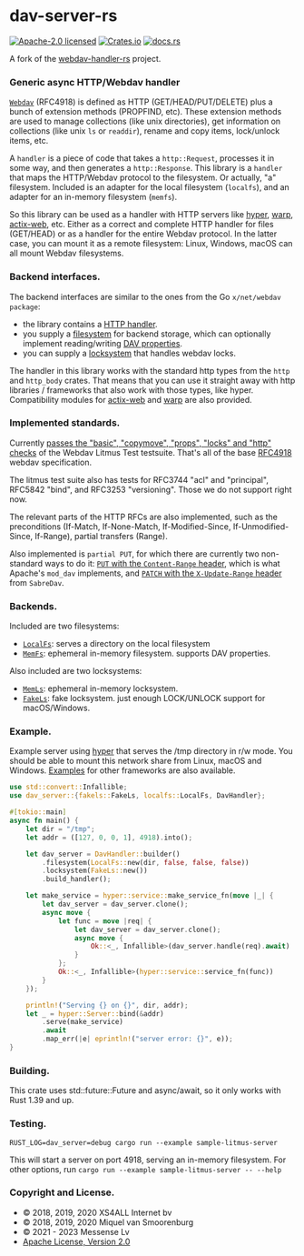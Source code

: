 # dav-server-rs

[![Apache-2.0 licensed](https://img.shields.io/badge/license-Apache2.0-blue.svg)](https://www.apache.org/licenses/LICENSE-2.0.txt)
[![Crates.io](https://img.shields.io/crates/v/dav-server.svg)](https://crates.io/crates/dav-server)
[![docs.rs](https://docs.rs/dav-server/badge.svg)](https://docs.rs/dav-server)

A fork of the [webdav-handler-rs](https://github.com/miquels/webdav-handler-rs) project.

### Generic async HTTP/Webdav handler

[`Webdav`] (RFC4918) is defined as
HTTP (GET/HEAD/PUT/DELETE) plus a bunch of extension methods (PROPFIND, etc).
These extension methods are used to manage collections (like unix directories),
get information on collections (like unix `ls` or `readdir`), rename and
copy items, lock/unlock items, etc.

A `handler` is a piece of code that takes a `http::Request`, processes it in some
way, and then generates a `http::Response`. This library is a `handler` that maps
the HTTP/Webdav protocol to the filesystem. Or actually, "a" filesystem. Included
is an adapter for the local filesystem (`localfs`), and an adapter for an
in-memory filesystem (`memfs`).

So this library can be used as a handler with HTTP servers like [hyper],
[warp], [actix-web], etc. Either as a correct and complete HTTP handler for
files (GET/HEAD) or as a handler for the entire Webdav protocol. In the latter case, you can
mount it as a remote filesystem: Linux, Windows, macOS can all mount Webdav filesystems.

### Backend interfaces.

The backend interfaces are similar to the ones from the Go `x/net/webdav package`:

- the library contains a [HTTP handler][DavHandler].
- you supply a [filesystem][DavFileSystem] for backend storage, which can optionally
  implement reading/writing [DAV properties][DavProp].
- you can supply a [locksystem][DavLockSystem] that handles webdav locks.

The handler in this library works with the standard http types
from the `http` and `http_body` crates. That means that you can use it
straight away with http libraries / frameworks that also work with
those types, like hyper. Compatibility modules for [actix-web][actix-compat]
and [warp][warp-compat] are also provided.

### Implemented standards.

Currently [passes the "basic", "copymove", "props", "locks" and "http"
checks][README_litmus] of the Webdav Litmus Test testsuite. That's all of the base
[RFC4918] webdav specification.

The litmus test suite also has tests for RFC3744 "acl" and "principal",
RFC5842 "bind", and RFC3253 "versioning". Those we do not support right now.

The relevant parts of the HTTP RFCs are also implemented, such as the
preconditions (If-Match, If-None-Match, If-Modified-Since, If-Unmodified-Since,
If-Range), partial transfers (Range).

Also implemented is `partial PUT`, for which there are currently two
non-standard ways to do it: [`PUT` with the `Content-Range` header][PUT],
which is what Apache's `mod_dav` implements, and [`PATCH` with the `X-Update-Range`
header][PATCH] from `SabreDav`.

### Backends.

Included are two filesystems:

- [`LocalFs`]: serves a directory on the local filesystem
- [`MemFs`]: ephemeral in-memory filesystem. supports DAV properties.

Also included are two locksystems:

- [`MemLs`]: ephemeral in-memory locksystem.
- [`FakeLs`]: fake locksystem. just enough LOCK/UNLOCK support for macOS/Windows.

### Example.

Example server using [hyper] that serves the /tmp directory in r/w mode. You should be
able to mount this network share from Linux, macOS and Windows. [Examples][examples]
for other frameworks are also available.

```rust
use std::convert::Infallible;
use dav_server::{fakels::FakeLs, localfs::LocalFs, DavHandler};

#[tokio::main]
async fn main() {
    let dir = "/tmp";
    let addr = ([127, 0, 0, 1], 4918).into();

    let dav_server = DavHandler::builder()
        .filesystem(LocalFs::new(dir, false, false, false))
        .locksystem(FakeLs::new())
        .build_handler();

    let make_service = hyper::service::make_service_fn(move |_| {
        let dav_server = dav_server.clone();
        async move {
            let func = move |req| {
                let dav_server = dav_server.clone();
                async move {
                    Ok::<_, Infallible>(dav_server.handle(req).await)
                }
            };
            Ok::<_, Infallible>(hyper::service::service_fn(func))
        }
    });

    println!("Serving {} on {}", dir, addr);
    let _ = hyper::Server::bind(&addr)
        .serve(make_service)
        .await
        .map_err(|e| eprintln!("server error: {}", e));
}
```
[DavHandler]: https://docs.rs/dav-server/latest/dav_server/struct.DavHandler.html
[DavFileSystem]: https://docs.rs/dav-server/latest/dav_server/fs/index.html
[DavLockSystem]: https://docs.rs/dav-server/latest/dav_server/ls/index.html
[DavProp]: https://docs.rs/dav-server/latest/dav_server/fs/struct.DavProp.html
[`WebDav`]: https://tools.ietf.org/html/rfc4918
[RFC4918]: https://tools.ietf.org/html/rfc4918
[`MemLs`]: https://docs.rs/dav-server/latest/dav_server/memls/index.html
[`MemFs`]: https://docs.rs/dav-server/latest/dav_server/memfs/index.html
[`LocalFs`]: https://docs.rs/dav-server/latest/dav_server/localfs/index.html
[`FakeLs`]: https://docs.rs/dav-server/latest/dav_server/fakels/index.html
[actix-compat]: https://docs.rs/dav-server/latest/dav_server/actix/index.html
[warp-compat]: https://docs.rs/dav-server/latest/dav_server/warp/index.html
[README_litmus]: https://github.com/messense/dav-server-rs/blob/main/README.litmus-test.md
[examples]: https://github.com/messense/dav-server-rs/tree/main/examples/
[PUT]: https://github.com/messense/dav-server-rs/tree/main/doc/Apache-PUT-with-Content-Range.md
[PATCH]: https://github.com/messense/dav-server-rs/tree/main/doc/SABREDAV-partialupdate.md
[hyper]: https://hyper.rs/
[warp]: https://crates.io/crates/warp
[actix-web]: https://actix.rs/

### Building.

This crate uses std::future::Future and async/await, so it only works with Rust 1.39 and up.

### Testing.

```
RUST_LOG=dav_server=debug cargo run --example sample-litmus-server
```

This will start a server on port 4918, serving an in-memory filesystem.
For other options, run `cargo run --example sample-litmus-server -- --help`

### Copyright and License.

 * © 2018, 2019, 2020 XS4ALL Internet bv
 * © 2018, 2019, 2020 Miquel van Smoorenburg
 * © 2021 - 2023 Messense Lv
 * [Apache License, Version 2.0](http://www.apache.org/licenses/LICENSE-2.0)
